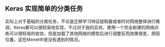 ## Keras 实现简单的分类任务
实际上对于基础的分类任务，不论是迁移学习特征提取器或者时对网络整体进行微调，Keras都可以很轻易地实现，不过对于我的实验，使用一个完全新建的网络训练可以很轻易的收敛，但是加载了其他网络的模型后进行调整反而效果很差，原因位置，这在Mxnet中是没有遇到的情况。

